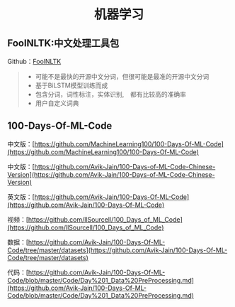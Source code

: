 <h1 align="center">机器学习</h1>


## FoolNLTK:中文处理工具包
Github：[FoolNLTK](https://github.com/rockyzhengwu/FoolNLTK)

>* 可能不是最快的开源中文分词，但很可能是最准的开源中文分词
>* 基于BiLSTM模型训练而成
>* 包含分词，词性标注，实体识别,　都有比较高的准确率
>* 用户自定义词典

## 100-Days-Of-ML-Code
中文版：[https://github.com/MachineLearning100/100-Days-Of-ML-Code](https://github.com/MachineLearning100/100-Days-Of-ML-Code)

中文版：[https://github.com/Avik-Jain/100-Days-of-ML-Code-Chinese-Version](https://github.com/Avik-Jain/100-Days-of-ML-Code-Chinese-Version)

英文版：[https://github.com/Avik-Jain/100-Days-Of-ML-Code](https://github.com/Avik-Jain/100-Days-Of-ML-Code)

视频：[https://github.com/llSourcell/100_Days_of_ML_Code](https://github.com/llSourcell/100_Days_of_ML_Code)

数据：[https://github.com/Avik-Jain/100-Days-Of-ML-Code/tree/master/datasets](https://github.com/Avik-Jain/100-Days-Of-ML-Code/tree/master/datasets)

代码：[https://github.com/Avik-Jain/100-Days-Of-ML-Code/blob/master/Code/Day%201_Data%20PreProcessing.md](https://github.com/Avik-Jain/100-Days-Of-ML-Code/blob/master/Code/Day%201_Data%20PreProcessing.md)
